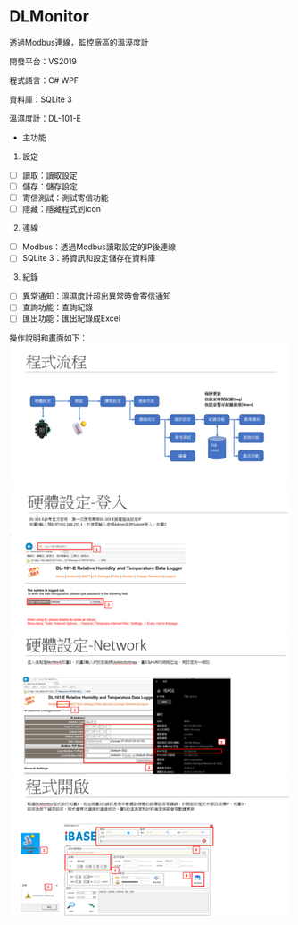 # DLMonitor

透過Modbus連線，監控廠區的溫溼度計

開發平台：VS2019

程式語言：C# WPF

資料庫：SQLite 3

溫濕度計：DL-101-E

- 主功能
1. 設定
- [ ] 讀取：讀取設定
- [ ] 儲存：儲存設定
- [ ] 寄信測試：測試寄信功能
- [ ] 隱藏：隱藏程式到icon
2. 連線
- [ ] Modbus：透過Modbus讀取設定的IP後連線
- [ ] SQLite 3：將資訊和設定儲存在資料庫
3. 紀錄
- [ ] 異常通知：溫濕度計超出異常時會寄信通知
- [ ] 查詢功能：查詢紀錄
- [ ] 匯出功能：匯出紀錄成Excel

操作說明和畫面如下：
![1](https://github.com/asgardpz/DLMonitor/blob/master/Image/1.PNG)
![1](https://github.com/asgardpz/DLMonitor/blob/master/Image/2.PNG)
![1](https://github.com/asgardpz/DLMonitor/blob/master/Image/3.PNG)
![1](https://github.com/asgardpz/DLMonitor/blob/master/Image/4.PNG)

